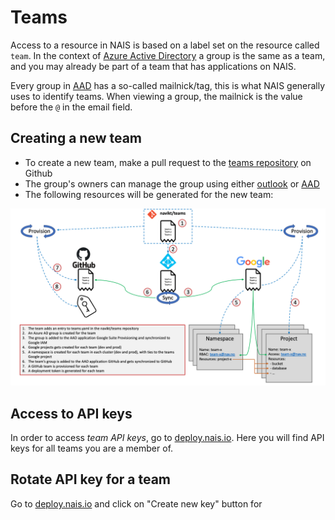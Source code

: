 # Teams

Access to a resource in NAIS is based on a label set on the resource called `team`. In the context of [Azure Active
Directory][AAD] a group is the same as a team, and you may already be part of a team that has applications on NAIS.

Every group in [AAD] has a so-called mailnick/tag, this is what NAIS generally uses to identify teams. When viewing
a group, the mailnick is the value before the `@` in the email field.

## Creating a new team

* To create a new team, make a pull request to the [teams repository] on Github
* The group's owners can manage the group using either [outlook] or [AAD]
* The following resources will be generated for the new team:

![nais-teams](_media/nais-teams.png)

## Access to API keys

In order to access _team API keys_, go to [deploy.nais.io].
Here you will find API keys for all teams you are a member of. 

## Rotate API key for a team

Go to [deploy.nais.io] and click on "Create new key" button for 

[deploy.nais.io]: https://deploy.nais.io/

[AAD]: https://aad.portal.azure.com/#blade/Microsoft_AAD_IAM/GroupsManagementMenuBlade/AllGroups

[outlook]: https://outlook.office365.com/owa

[teams repository]: https://github.com/navikt/teams

[All teams]: https://navno.sharepoint.com/sites/Bestillinger/Lists/Nytt%20Team/AllItems.aspx

[#nais]: https://nav-it.slack.com/messages/C5KUST8N6

[#vault-pr]: https://nav-it.slack.com/archives/CQFTZBUFN

[vault-iac]: https://github.com/navikt/vault-iac/tree/master/terraform/teams
